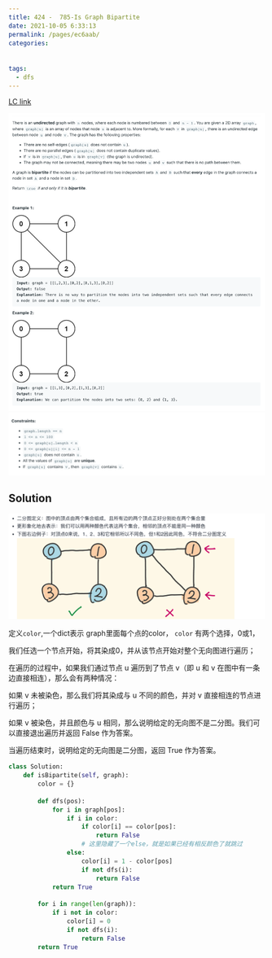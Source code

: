 ```yaml
---
title: 424 -  785-Is Graph Bipartite
date: 2021-10-05 6:33:13
permalink: /pages/ec6aab/
categories:
  

tags:
  - dfs
---
```

[LC link](https://leetcode.com/problems/is-graph-bipartite/)


![](https://raw.githubusercontent.com/emmableu/image/master/785-0.png)
![](https://raw.githubusercontent.com/emmableu/image/master/785-1.png)

## Solution
![](https://raw.githubusercontent.com/emmableu/image/master/785-2.png)

定义`color`,一个dict表示 graph里面每个点的color， `color` 有两个选择，0或1，

我们任选一个节点开始，将其染成0，并从该节点开始对整个无向图进行遍历；

在遍历的过程中，如果我们通过节点 u 遍历到了节点 v（即 u 和 v 在图中有一条边直接相连），那么会有两种情况：

如果 v 未被染色，那么我们将其染成与 u 不同的颜色，并对 v 直接相连的节点进行遍历；

如果 v 被染色，并且颜色与 u 相同，那么说明给定的无向图不是二分图。我们可以直接退出遍历并返回 False 作为答案。

当遍历结束时，说明给定的无向图是二分图，返回 True 作为答案。

```python
class Solution:
    def isBipartite(self, graph):
        color = {}

        def dfs(pos):
            for i in graph[pos]:
                if i in color:
                    if color[i] == color[pos]:
                        return False
                    # 这里隐藏了一个else，就是如果已经有相反颜色了就跳过
                else:
                    color[i] = 1 - color[pos]
                    if not dfs(i):
                        return False
            return True

        for i in range(len(graph)):
            if i not in color:
                color[i] = 0
                if not dfs(i):
                    return False
        return True
```

